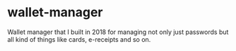 # wallet-manager
Wallet manager that I built in 2018 for managing not only just passwords but all kind of things  like cards, e-receipts and so on.
